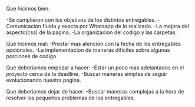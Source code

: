 Qué hicimos bien:
 
 -Se cumplieron con los objetivos de los distintos entregables.
 -Comunicación fluida y exacta por Whatsapp de lo realizado.
 -La mejora del aspecto(css) de la pagina.
 -La organizacion del codigo y las carpetas.
 
Qué hicimos mal:
 -Prestar mas atencion con la fecha de los entregables opcionales.
 -La implementacion de maneras dificiles sobre algunas porciones de codigo.

Que deberiamos empezar a hacer:
-Estar un poco mas adelantados en el proyecto cerca de la deadline.
-Buscar maneras simples de seguir evolucionando nuestra pagina.

Que deberiamos dejar de hacer:
 -Buscar maneras complejas a la hora de resolver los pequeños problemas de los entregables.

